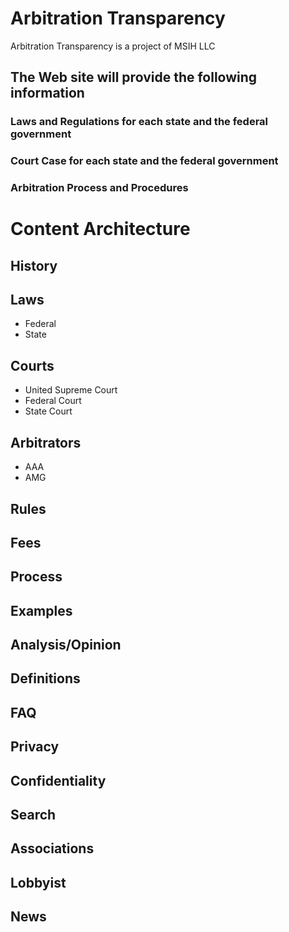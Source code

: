 # Arbitration Transparency

Arbitration Transparency is a project of MSIH LLC

## The Web site will provide the following information

### Laws and Regulations for each state and the federal government

### Court Case for each state and the federal government

### Arbitration Process and Procedures

# Content Architecture

## History

## Laws

- Federal
- State

## Courts

- United Supreme Court
- Federal Court
- State Court

## Arbitrators
- AAA
- AMG

## Rules

## Fees

## Process

## Examples

## Analysis/Opinion

## Definitions

## FAQ

## Privacy

## Confidentiality

## Search

## Associations

## Lobbyist

## News
<!--stackedit_data:
eyJoaXN0b3J5IjpbLTUzNTU2NDI4Nl19
-->
